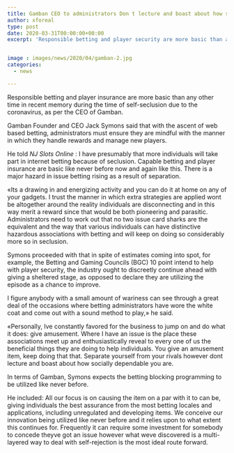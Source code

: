 ```yaml
---
title: Gamban CEO to administrators Don t lecture and boast about how socially capable you are
author: xforeal 
type: post
date: 2020-03-31T00:00:00+00:00
excerpt: 'Responsible betting and player security are more basic than any time in recent memory during the time of self-disconnection due to the coronavirus, as indicated by the CEO of Gamban '


image : images/news/2020/04/gamban-2.jpg
categories:
  - news

---
```

Responsible betting and player insurance are more basic than any other time in recent memory during the time of self-seclusion due to the coronavirus, as per the CEO of Gamban. 

Gamban Founder and CEO Jack Symons said that with the ascent of web based betting, administrators must ensure they are mindful with the manner in which they handle rewards and manage new players. 

He told _NJ Slots Online_ : I have presumably that more individuals will take part in internet betting because of seclusion. Capable betting and player insurance are basic like never before now and again like this. There is a major hazard in issue betting rising as a result of separation. 

&#171;Its a drawing in and energizing activity and you can do it at home on any of your gadgets. I trust the manner in which extra strategies are applied wont be altogether around the reality individuals are disconnecting and in this way merit a reward since that would be both pioneering and parasitic. Administrators need to work out that no two issue card sharks are the equivalent and the way that various individuals can have distinctive hazardous associations with betting and will keep on doing so considerably more so in seclusion. 

Symons proceeded with that in spite of estimates coming into spot, for example, the Betting and Gaming Councils (BGC) 10 point intend to help with player security, the industry ought to discreetly continue ahead with giving a sheltered stage, as opposed to declare they are utilizing the episode as a chance to improve. 

I figure anybody with a small amount of wariness can see through a great deal of the occasions where betting administrators have wore the white coat and come out with a sound method to play,&#187; he said. 

&#171;Personally, Ive constantly favored for the business to jump on and do what it does: give amusement. Where I have an issue is the place these associations meet up and enthusiastically reveal to every one of us the beneficial things they are doing to help individuals. You give an amusement item, keep doing that that. Separate yourself from your rivals however dont lecture and boast about how socially dependable you are. 

In terms of Gamban, Symons expects the betting blocking programming to be utilized like never before. 

He included: All our focus is on causing the item on a par with it to can be, giving individuals the best assurance from the most betting locales and applications, including unregulated and developing items. We conceive our innovation being utilized like never before and it relies upon to what extent this continues for. Frequently it can require some investment for somebody to concede theyve got an issue however what weve discovered is a multi-layered way to deal with self-rejection is the most ideal route forward.